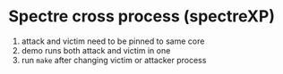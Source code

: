 # Spectre cross process (spectreXP)
1. attack and victim need to be pinned to same core
2. demo runs both attack and victim in one
3. run `make` after changing victim or attacker process
